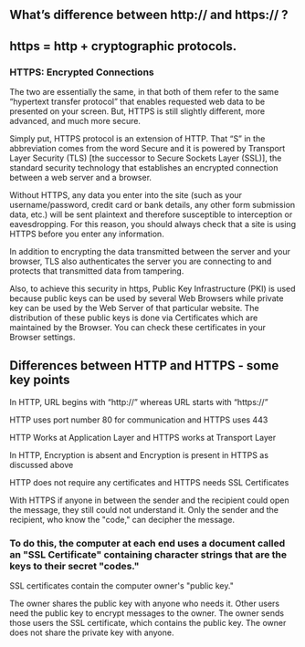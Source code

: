 ## What’s difference between http:// and https:// ?

## https = http + cryptographic protocols.

### HTTPS: Encrypted Connections

The two are essentially the same, in that both of them refer to the same “hypertext transfer protocol” that enables requested web data to be presented on your screen. But, HTTPS is still slightly different, more advanced, and much more secure.

Simply put, HTTPS protocol is an extension of HTTP. That “S” in the abbreviation comes from the word Secure and it is powered by Transport Layer Security (TLS) [the successor to Secure Sockets Layer (SSL)], the standard security technology that establishes an encrypted connection between a web server and a browser.

Without HTTPS, any data you enter into the site (such as your username/password, credit card or bank details, any other form submission data, etc.) will be sent plaintext and therefore susceptible to interception or eavesdropping. For this reason, you should always check that a site is using HTTPS before you enter any information.

In addition to encrypting the data transmitted between the server and your browser, TLS also authenticates the server you are connecting to and protects that transmitted data from tampering.

Also, to achieve this security in https, Public Key Infrastructure (PKI) is used because public keys can be used by several Web Browsers while private key can be used by the Web Server of that particular website. The distribution of these public keys is done via Certificates which are maintained by the Browser. You can check these certificates in your Browser settings.

## Differences between HTTP and HTTPS - some key points

In HTTP, URL begins with “http://” whereas URL starts with “https://”

HTTP uses port number 80 for communication and HTTPS uses 443

HTTP Works at Application Layer and HTTPS works at Transport Layer

In HTTP, Encryption is absent and Encryption is present in HTTPS as discussed above

HTTP does not require any certificates and HTTPS needs SSL Certificates

With HTTPS if anyone in between the sender and the recipient could open the message, they still could not understand it. Only the sender and the recipient, who know the "code," can decipher the message.

### To do this, the computer at each end uses a document called an "SSL Certificate" containing character strings that are the keys to their secret "codes."

SSL certificates contain the computer owner's "public key."

The owner shares the public key with anyone who needs it. Other users need the public key to encrypt messages to the owner. The owner sends those users the SSL certificate, which contains the public key. The owner does not share the private key with anyone.
